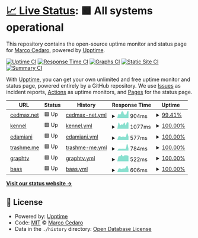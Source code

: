 # [📈 Live Status](https://cedmax.github.io/upptime): <!--live status--> **🟩 All systems operational**

This repository contains the open-source uptime monitor and status page for [Marco Cedaro](https://cedmax.com), powered by [Upptime](https://github.com/upptime/upptime).

[![Uptime CI](https://github.com/cedmax/upptime/workflows/Uptime%20CI/badge.svg)](https://github.com/upptime/upptime/actions?query=workflow%3A%22Uptime+CI%22)
[![Response Time CI](https://github.com/cedmax/upptime/workflows/Response%20Time%20CI/badge.svg)](https://github.com/upptime/upptime/actions?query=workflow%3A%22Response+Time+CI%22)
[![Graphs CI](https://github.com/cedmax/upptime/workflows/Graphs%20CI/badge.svg)](https://github.com/upptime/upptime/actions?query=workflow%3A%22Graphs+CI%22)
[![Static Site CI](https://github.com/cedmax/upptime/workflows/Static%20Site%20CI/badge.svg)](https://github.com/upptime/upptime/actions?query=workflow%3A%22Static+Site+CI%22)
[![Summary CI](https://github.com/cedmax/upptime/workflows/Summary%20CI/badge.svg)](https://github.com/upptime/upptime/actions?query=workflow%3A%22Summary+CI%22)

With [Upptime](https://upptime.js.org), you can get your own unlimited and free uptime monitor and status page, powered entirely by a GitHub repository. We use [Issues](https://github.com/cedmax/upptime/issues) as incident reports, [Actions](https://github.com/cedmax/upptime/actions) as uptime monitors, and [Pages](https://cedmax.github.io/upptime) for the status page.

<!--start: status pages-->
<!-- This summary is generated by Upptime (https://github.com/upptime/upptime) -->
<!-- Do not edit this manually, your changes will be overwritten -->
<!-- prettier-ignore -->
| URL | Status | History | Response Time | Uptime |
| --- | ------ | ------- | ------------- | ------ |
| <img alt="" src="https://favicons.githubusercontent.com/cedmax.net" height="13"> [cedmax.net](https://cedmax.net/ghost) | 🟩 Up | [cedmax-net.yml](https://github.com/cedmax/upptime/commits/master/history/cedmax-net.yml) | <details><summary><img alt="Response time graph" src="./graphs/cedmax-net/response-time-week.png" height="20"> 904ms</summary><br><a href="https://cedmax.github.io/upptime/history/cedmax-net"><img alt="Response time 908" src="https://img.shields.io/endpoint?url=https%3A%2F%2Fraw.githubusercontent.com%2Fcedmax%2Fupptime%2Fmaster%2Fapi%2Fcedmax-net%2Fresponse-time.json"></a><br><a href="https://cedmax.github.io/upptime/history/cedmax-net"><img alt="24-hour response time 1266" src="https://img.shields.io/endpoint?url=https%3A%2F%2Fraw.githubusercontent.com%2Fcedmax%2Fupptime%2Fmaster%2Fapi%2Fcedmax-net%2Fresponse-time-day.json"></a><br><a href="https://cedmax.github.io/upptime/history/cedmax-net"><img alt="7-day response time 904" src="https://img.shields.io/endpoint?url=https%3A%2F%2Fraw.githubusercontent.com%2Fcedmax%2Fupptime%2Fmaster%2Fapi%2Fcedmax-net%2Fresponse-time-week.json"></a><br><a href="https://cedmax.github.io/upptime/history/cedmax-net"><img alt="30-day response time 908" src="https://img.shields.io/endpoint?url=https%3A%2F%2Fraw.githubusercontent.com%2Fcedmax%2Fupptime%2Fmaster%2Fapi%2Fcedmax-net%2Fresponse-time-month.json"></a><br><a href="https://cedmax.github.io/upptime/history/cedmax-net"><img alt="1-year response time 908" src="https://img.shields.io/endpoint?url=https%3A%2F%2Fraw.githubusercontent.com%2Fcedmax%2Fupptime%2Fmaster%2Fapi%2Fcedmax-net%2Fresponse-time-year.json"></a></details> | <details><summary><a href="https://cedmax.github.io/upptime/history/cedmax-net">99.41%</a></summary><a href="https://cedmax.github.io/upptime/history/cedmax-net"><img alt="All-time uptime 99.53%" src="https://img.shields.io/endpoint?url=https%3A%2F%2Fraw.githubusercontent.com%2Fcedmax%2Fupptime%2Fmaster%2Fapi%2Fcedmax-net%2Fuptime.json"></a><br><a href="https://cedmax.github.io/upptime/history/cedmax-net"><img alt="24-hour uptime 100.00%" src="https://img.shields.io/endpoint?url=https%3A%2F%2Fraw.githubusercontent.com%2Fcedmax%2Fupptime%2Fmaster%2Fapi%2Fcedmax-net%2Fuptime-day.json"></a><br><a href="https://cedmax.github.io/upptime/history/cedmax-net"><img alt="7-day uptime 99.41%" src="https://img.shields.io/endpoint?url=https%3A%2F%2Fraw.githubusercontent.com%2Fcedmax%2Fupptime%2Fmaster%2Fapi%2Fcedmax-net%2Fuptime-week.json"></a><br><a href="https://cedmax.github.io/upptime/history/cedmax-net"><img alt="30-day uptime 99.53%" src="https://img.shields.io/endpoint?url=https%3A%2F%2Fraw.githubusercontent.com%2Fcedmax%2Fupptime%2Fmaster%2Fapi%2Fcedmax-net%2Fuptime-month.json"></a><br><a href="https://cedmax.github.io/upptime/history/cedmax-net"><img alt="1-year uptime 99.53%" src="https://img.shields.io/endpoint?url=https%3A%2F%2Fraw.githubusercontent.com%2Fcedmax%2Fupptime%2Fmaster%2Fapi%2Fcedmax-net%2Fuptime-year.json"></a></details>
| <img alt="" src="https://favicons.githubusercontent.com/k.cedmax.net" height="13"> [kennel](https://k.cedmax.net/ghost) | 🟩 Up | [kennel.yml](https://github.com/cedmax/upptime/commits/master/history/kennel.yml) | <details><summary><img alt="Response time graph" src="./graphs/kennel/response-time-week.png" height="20"> 1077ms</summary><br><a href="https://cedmax.github.io/upptime/history/kennel"><img alt="Response time 980" src="https://img.shields.io/endpoint?url=https%3A%2F%2Fraw.githubusercontent.com%2Fcedmax%2Fupptime%2Fmaster%2Fapi%2Fkennel%2Fresponse-time.json"></a><br><a href="https://cedmax.github.io/upptime/history/kennel"><img alt="24-hour response time 1347" src="https://img.shields.io/endpoint?url=https%3A%2F%2Fraw.githubusercontent.com%2Fcedmax%2Fupptime%2Fmaster%2Fapi%2Fkennel%2Fresponse-time-day.json"></a><br><a href="https://cedmax.github.io/upptime/history/kennel"><img alt="7-day response time 1077" src="https://img.shields.io/endpoint?url=https%3A%2F%2Fraw.githubusercontent.com%2Fcedmax%2Fupptime%2Fmaster%2Fapi%2Fkennel%2Fresponse-time-week.json"></a><br><a href="https://cedmax.github.io/upptime/history/kennel"><img alt="30-day response time 980" src="https://img.shields.io/endpoint?url=https%3A%2F%2Fraw.githubusercontent.com%2Fcedmax%2Fupptime%2Fmaster%2Fapi%2Fkennel%2Fresponse-time-month.json"></a><br><a href="https://cedmax.github.io/upptime/history/kennel"><img alt="1-year response time 980" src="https://img.shields.io/endpoint?url=https%3A%2F%2Fraw.githubusercontent.com%2Fcedmax%2Fupptime%2Fmaster%2Fapi%2Fkennel%2Fresponse-time-year.json"></a></details> | <details><summary><a href="https://cedmax.github.io/upptime/history/kennel">100.00%</a></summary><a href="https://cedmax.github.io/upptime/history/kennel"><img alt="All-time uptime 99.65%" src="https://img.shields.io/endpoint?url=https%3A%2F%2Fraw.githubusercontent.com%2Fcedmax%2Fupptime%2Fmaster%2Fapi%2Fkennel%2Fuptime.json"></a><br><a href="https://cedmax.github.io/upptime/history/kennel"><img alt="24-hour uptime 100.00%" src="https://img.shields.io/endpoint?url=https%3A%2F%2Fraw.githubusercontent.com%2Fcedmax%2Fupptime%2Fmaster%2Fapi%2Fkennel%2Fuptime-day.json"></a><br><a href="https://cedmax.github.io/upptime/history/kennel"><img alt="7-day uptime 100.00%" src="https://img.shields.io/endpoint?url=https%3A%2F%2Fraw.githubusercontent.com%2Fcedmax%2Fupptime%2Fmaster%2Fapi%2Fkennel%2Fuptime-week.json"></a><br><a href="https://cedmax.github.io/upptime/history/kennel"><img alt="30-day uptime 99.65%" src="https://img.shields.io/endpoint?url=https%3A%2F%2Fraw.githubusercontent.com%2Fcedmax%2Fupptime%2Fmaster%2Fapi%2Fkennel%2Fuptime-month.json"></a><br><a href="https://cedmax.github.io/upptime/history/kennel"><img alt="1-year uptime 99.65%" src="https://img.shields.io/endpoint?url=https%3A%2F%2Fraw.githubusercontent.com%2Fcedmax%2Fupptime%2Fmaster%2Fapi%2Fkennel%2Fuptime-year.json"></a></details>
| <img alt="" src="https://favicons.githubusercontent.com/notes.emanueladamiani.com" height="13"> [edamiani](https://notes.emanueladamiani.com/) | 🟩 Up | [edamiani.yml](https://github.com/cedmax/upptime/commits/master/history/edamiani.yml) | <details><summary><img alt="Response time graph" src="./graphs/edamiani/response-time-week.png" height="20"> 577ms</summary><br><a href="https://cedmax.github.io/upptime/history/edamiani"><img alt="Response time 562" src="https://img.shields.io/endpoint?url=https%3A%2F%2Fraw.githubusercontent.com%2Fcedmax%2Fupptime%2Fmaster%2Fapi%2Fedamiani%2Fresponse-time.json"></a><br><a href="https://cedmax.github.io/upptime/history/edamiani"><img alt="24-hour response time 759" src="https://img.shields.io/endpoint?url=https%3A%2F%2Fraw.githubusercontent.com%2Fcedmax%2Fupptime%2Fmaster%2Fapi%2Fedamiani%2Fresponse-time-day.json"></a><br><a href="https://cedmax.github.io/upptime/history/edamiani"><img alt="7-day response time 577" src="https://img.shields.io/endpoint?url=https%3A%2F%2Fraw.githubusercontent.com%2Fcedmax%2Fupptime%2Fmaster%2Fapi%2Fedamiani%2Fresponse-time-week.json"></a><br><a href="https://cedmax.github.io/upptime/history/edamiani"><img alt="30-day response time 562" src="https://img.shields.io/endpoint?url=https%3A%2F%2Fraw.githubusercontent.com%2Fcedmax%2Fupptime%2Fmaster%2Fapi%2Fedamiani%2Fresponse-time-month.json"></a><br><a href="https://cedmax.github.io/upptime/history/edamiani"><img alt="1-year response time 562" src="https://img.shields.io/endpoint?url=https%3A%2F%2Fraw.githubusercontent.com%2Fcedmax%2Fupptime%2Fmaster%2Fapi%2Fedamiani%2Fresponse-time-year.json"></a></details> | <details><summary><a href="https://cedmax.github.io/upptime/history/edamiani">100.00%</a></summary><a href="https://cedmax.github.io/upptime/history/edamiani"><img alt="All-time uptime 99.76%" src="https://img.shields.io/endpoint?url=https%3A%2F%2Fraw.githubusercontent.com%2Fcedmax%2Fupptime%2Fmaster%2Fapi%2Fedamiani%2Fuptime.json"></a><br><a href="https://cedmax.github.io/upptime/history/edamiani"><img alt="24-hour uptime 100.00%" src="https://img.shields.io/endpoint?url=https%3A%2F%2Fraw.githubusercontent.com%2Fcedmax%2Fupptime%2Fmaster%2Fapi%2Fedamiani%2Fuptime-day.json"></a><br><a href="https://cedmax.github.io/upptime/history/edamiani"><img alt="7-day uptime 100.00%" src="https://img.shields.io/endpoint?url=https%3A%2F%2Fraw.githubusercontent.com%2Fcedmax%2Fupptime%2Fmaster%2Fapi%2Fedamiani%2Fuptime-week.json"></a><br><a href="https://cedmax.github.io/upptime/history/edamiani"><img alt="30-day uptime 99.76%" src="https://img.shields.io/endpoint?url=https%3A%2F%2Fraw.githubusercontent.com%2Fcedmax%2Fupptime%2Fmaster%2Fapi%2Fedamiani%2Fuptime-month.json"></a><br><a href="https://cedmax.github.io/upptime/history/edamiani"><img alt="1-year uptime 99.76%" src="https://img.shields.io/endpoint?url=https%3A%2F%2Fraw.githubusercontent.com%2Fcedmax%2Fupptime%2Fmaster%2Fapi%2Fedamiani%2Fuptime-year.json"></a></details>
| <img alt="" src="https://favicons.githubusercontent.com/trashme.me" height="13"> [trashme.me](https://trashme.me/) | 🟩 Up | [trashme-me.yml](https://github.com/cedmax/upptime/commits/master/history/trashme-me.yml) | <details><summary><img alt="Response time graph" src="./graphs/trashme-me/response-time-week.png" height="20"> 784ms</summary><br><a href="https://cedmax.github.io/upptime/history/trashme-me"><img alt="Response time 662" src="https://img.shields.io/endpoint?url=https%3A%2F%2Fraw.githubusercontent.com%2Fcedmax%2Fupptime%2Fmaster%2Fapi%2Ftrashme-me%2Fresponse-time.json"></a><br><a href="https://cedmax.github.io/upptime/history/trashme-me"><img alt="24-hour response time 1376" src="https://img.shields.io/endpoint?url=https%3A%2F%2Fraw.githubusercontent.com%2Fcedmax%2Fupptime%2Fmaster%2Fapi%2Ftrashme-me%2Fresponse-time-day.json"></a><br><a href="https://cedmax.github.io/upptime/history/trashme-me"><img alt="7-day response time 784" src="https://img.shields.io/endpoint?url=https%3A%2F%2Fraw.githubusercontent.com%2Fcedmax%2Fupptime%2Fmaster%2Fapi%2Ftrashme-me%2Fresponse-time-week.json"></a><br><a href="https://cedmax.github.io/upptime/history/trashme-me"><img alt="30-day response time 662" src="https://img.shields.io/endpoint?url=https%3A%2F%2Fraw.githubusercontent.com%2Fcedmax%2Fupptime%2Fmaster%2Fapi%2Ftrashme-me%2Fresponse-time-month.json"></a><br><a href="https://cedmax.github.io/upptime/history/trashme-me"><img alt="1-year response time 662" src="https://img.shields.io/endpoint?url=https%3A%2F%2Fraw.githubusercontent.com%2Fcedmax%2Fupptime%2Fmaster%2Fapi%2Ftrashme-me%2Fresponse-time-year.json"></a></details> | <details><summary><a href="https://cedmax.github.io/upptime/history/trashme-me">100.00%</a></summary><a href="https://cedmax.github.io/upptime/history/trashme-me"><img alt="All-time uptime 99.76%" src="https://img.shields.io/endpoint?url=https%3A%2F%2Fraw.githubusercontent.com%2Fcedmax%2Fupptime%2Fmaster%2Fapi%2Ftrashme-me%2Fuptime.json"></a><br><a href="https://cedmax.github.io/upptime/history/trashme-me"><img alt="24-hour uptime 100.00%" src="https://img.shields.io/endpoint?url=https%3A%2F%2Fraw.githubusercontent.com%2Fcedmax%2Fupptime%2Fmaster%2Fapi%2Ftrashme-me%2Fuptime-day.json"></a><br><a href="https://cedmax.github.io/upptime/history/trashme-me"><img alt="7-day uptime 100.00%" src="https://img.shields.io/endpoint?url=https%3A%2F%2Fraw.githubusercontent.com%2Fcedmax%2Fupptime%2Fmaster%2Fapi%2Ftrashme-me%2Fuptime-week.json"></a><br><a href="https://cedmax.github.io/upptime/history/trashme-me"><img alt="30-day uptime 99.76%" src="https://img.shields.io/endpoint?url=https%3A%2F%2Fraw.githubusercontent.com%2Fcedmax%2Fupptime%2Fmaster%2Fapi%2Ftrashme-me%2Fuptime-month.json"></a><br><a href="https://cedmax.github.io/upptime/history/trashme-me"><img alt="1-year uptime 99.76%" src="https://img.shields.io/endpoint?url=https%3A%2F%2Fraw.githubusercontent.com%2Fcedmax%2Fupptime%2Fmaster%2Fapi%2Ftrashme-me%2Fuptime-year.json"></a></details>
| <img alt="" src="https://favicons.githubusercontent.com/graphtv.dsgn.it" height="13"> [graphtv](https://graphtv.dsgn.it/) | 🟩 Up | [graphtv.yml](https://github.com/cedmax/upptime/commits/master/history/graphtv.yml) | <details><summary><img alt="Response time graph" src="./graphs/graphtv/response-time-week.png" height="20"> 522ms</summary><br><a href="https://cedmax.github.io/upptime/history/graphtv"><img alt="Response time 532" src="https://img.shields.io/endpoint?url=https%3A%2F%2Fraw.githubusercontent.com%2Fcedmax%2Fupptime%2Fmaster%2Fapi%2Fgraphtv%2Fresponse-time.json"></a><br><a href="https://cedmax.github.io/upptime/history/graphtv"><img alt="24-hour response time 537" src="https://img.shields.io/endpoint?url=https%3A%2F%2Fraw.githubusercontent.com%2Fcedmax%2Fupptime%2Fmaster%2Fapi%2Fgraphtv%2Fresponse-time-day.json"></a><br><a href="https://cedmax.github.io/upptime/history/graphtv"><img alt="7-day response time 522" src="https://img.shields.io/endpoint?url=https%3A%2F%2Fraw.githubusercontent.com%2Fcedmax%2Fupptime%2Fmaster%2Fapi%2Fgraphtv%2Fresponse-time-week.json"></a><br><a href="https://cedmax.github.io/upptime/history/graphtv"><img alt="30-day response time 532" src="https://img.shields.io/endpoint?url=https%3A%2F%2Fraw.githubusercontent.com%2Fcedmax%2Fupptime%2Fmaster%2Fapi%2Fgraphtv%2Fresponse-time-month.json"></a><br><a href="https://cedmax.github.io/upptime/history/graphtv"><img alt="1-year response time 532" src="https://img.shields.io/endpoint?url=https%3A%2F%2Fraw.githubusercontent.com%2Fcedmax%2Fupptime%2Fmaster%2Fapi%2Fgraphtv%2Fresponse-time-year.json"></a></details> | <details><summary><a href="https://cedmax.github.io/upptime/history/graphtv">100.00%</a></summary><a href="https://cedmax.github.io/upptime/history/graphtv"><img alt="All-time uptime 99.76%" src="https://img.shields.io/endpoint?url=https%3A%2F%2Fraw.githubusercontent.com%2Fcedmax%2Fupptime%2Fmaster%2Fapi%2Fgraphtv%2Fuptime.json"></a><br><a href="https://cedmax.github.io/upptime/history/graphtv"><img alt="24-hour uptime 100.00%" src="https://img.shields.io/endpoint?url=https%3A%2F%2Fraw.githubusercontent.com%2Fcedmax%2Fupptime%2Fmaster%2Fapi%2Fgraphtv%2Fuptime-day.json"></a><br><a href="https://cedmax.github.io/upptime/history/graphtv"><img alt="7-day uptime 100.00%" src="https://img.shields.io/endpoint?url=https%3A%2F%2Fraw.githubusercontent.com%2Fcedmax%2Fupptime%2Fmaster%2Fapi%2Fgraphtv%2Fuptime-week.json"></a><br><a href="https://cedmax.github.io/upptime/history/graphtv"><img alt="30-day uptime 99.76%" src="https://img.shields.io/endpoint?url=https%3A%2F%2Fraw.githubusercontent.com%2Fcedmax%2Fupptime%2Fmaster%2Fapi%2Fgraphtv%2Fuptime-month.json"></a><br><a href="https://cedmax.github.io/upptime/history/graphtv"><img alt="1-year uptime 99.76%" src="https://img.shields.io/endpoint?url=https%3A%2F%2Fraw.githubusercontent.com%2Fcedmax%2Fupptime%2Fmaster%2Fapi%2Fgraphtv%2Fuptime-year.json"></a></details>
| <img alt="" src="https://favicons.githubusercontent.com/baas.dsgn.it" height="13"> [baas](https://baas.dsgn.it/) | 🟩 Up | [baas.yml](https://github.com/cedmax/upptime/commits/master/history/baas.yml) | <details><summary><img alt="Response time graph" src="./graphs/baas/response-time-week.png" height="20"> 606ms</summary><br><a href="https://cedmax.github.io/upptime/history/baas"><img alt="Response time 581" src="https://img.shields.io/endpoint?url=https%3A%2F%2Fraw.githubusercontent.com%2Fcedmax%2Fupptime%2Fmaster%2Fapi%2Fbaas%2Fresponse-time.json"></a><br><a href="https://cedmax.github.io/upptime/history/baas"><img alt="24-hour response time 728" src="https://img.shields.io/endpoint?url=https%3A%2F%2Fraw.githubusercontent.com%2Fcedmax%2Fupptime%2Fmaster%2Fapi%2Fbaas%2Fresponse-time-day.json"></a><br><a href="https://cedmax.github.io/upptime/history/baas"><img alt="7-day response time 606" src="https://img.shields.io/endpoint?url=https%3A%2F%2Fraw.githubusercontent.com%2Fcedmax%2Fupptime%2Fmaster%2Fapi%2Fbaas%2Fresponse-time-week.json"></a><br><a href="https://cedmax.github.io/upptime/history/baas"><img alt="30-day response time 581" src="https://img.shields.io/endpoint?url=https%3A%2F%2Fraw.githubusercontent.com%2Fcedmax%2Fupptime%2Fmaster%2Fapi%2Fbaas%2Fresponse-time-month.json"></a><br><a href="https://cedmax.github.io/upptime/history/baas"><img alt="1-year response time 581" src="https://img.shields.io/endpoint?url=https%3A%2F%2Fraw.githubusercontent.com%2Fcedmax%2Fupptime%2Fmaster%2Fapi%2Fbaas%2Fresponse-time-year.json"></a></details> | <details><summary><a href="https://cedmax.github.io/upptime/history/baas">100.00%</a></summary><a href="https://cedmax.github.io/upptime/history/baas"><img alt="All-time uptime 99.76%" src="https://img.shields.io/endpoint?url=https%3A%2F%2Fraw.githubusercontent.com%2Fcedmax%2Fupptime%2Fmaster%2Fapi%2Fbaas%2Fuptime.json"></a><br><a href="https://cedmax.github.io/upptime/history/baas"><img alt="24-hour uptime 100.00%" src="https://img.shields.io/endpoint?url=https%3A%2F%2Fraw.githubusercontent.com%2Fcedmax%2Fupptime%2Fmaster%2Fapi%2Fbaas%2Fuptime-day.json"></a><br><a href="https://cedmax.github.io/upptime/history/baas"><img alt="7-day uptime 100.00%" src="https://img.shields.io/endpoint?url=https%3A%2F%2Fraw.githubusercontent.com%2Fcedmax%2Fupptime%2Fmaster%2Fapi%2Fbaas%2Fuptime-week.json"></a><br><a href="https://cedmax.github.io/upptime/history/baas"><img alt="30-day uptime 99.76%" src="https://img.shields.io/endpoint?url=https%3A%2F%2Fraw.githubusercontent.com%2Fcedmax%2Fupptime%2Fmaster%2Fapi%2Fbaas%2Fuptime-month.json"></a><br><a href="https://cedmax.github.io/upptime/history/baas"><img alt="1-year uptime 99.76%" src="https://img.shields.io/endpoint?url=https%3A%2F%2Fraw.githubusercontent.com%2Fcedmax%2Fupptime%2Fmaster%2Fapi%2Fbaas%2Fuptime-year.json"></a></details>

<!--end: status pages-->

[**Visit our status website →**](https://cedmax.github.io/upptime)

## 📄 License

- Powered by: [Upptime](https://github.com/upptime/upptime)
- Code: [MIT](./LICENSE) © [Marco Cedaro](https://cedmax.com)
- Data in the `./history` directory: [Open Database License](https://opendatacommons.org/licenses/odbl/1-0/)
